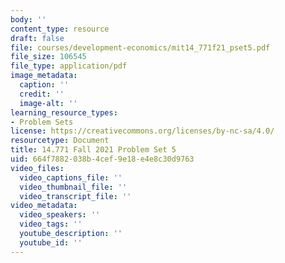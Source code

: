 ```yaml
---
body: ''
content_type: resource
draft: false
file: courses/development-economics/mit14_771f21_pset5.pdf
file_size: 106545
file_type: application/pdf
image_metadata:
  caption: ''
  credit: ''
  image-alt: ''
learning_resource_types:
- Problem Sets
license: https://creativecommons.org/licenses/by-nc-sa/4.0/
resourcetype: Document
title: 14.771 Fall 2021 Problem Set 5
uid: 664f7882-038b-4cef-9e18-e4e8c30d9763
video_files:
  video_captions_file: ''
  video_thumbnail_file: ''
  video_transcript_file: ''
video_metadata:
  video_speakers: ''
  video_tags: ''
  youtube_description: ''
  youtube_id: ''
---
```

